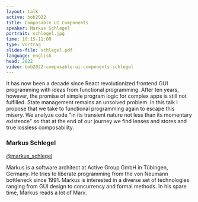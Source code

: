 ```yaml
---
layout: talk
active: bob2022
title: Composable UI Components
speaker: Markus Schlegel
portrait: schlegel.jpg
time: 10:15-11:00
type: Vortrag
slides-file: schlegel.pdf
language: english
head: 2022
video: bob2022-composable-ui-components-schlegel
---
```


It has now been a decade since React revolutionized frontend GUI
programming with ideas from functional programming. After ten years,
however, the promise of simple program logic for complex apps is still
not fulfilled. State management remains an unsolved problem. In this
talk I propose that we take to functional programming again to escape
this misery. We analyze code "in its transient nature not less than
its momentary existence" so that at the end of our journey we find
lenses and stores and true lossless composability.

### Markus Schlegel

[@markus_schlegel](https://twitter.com/markus_schlegel)

Markus is a software architect at Active Group GmbH in Tübingen,
Germany. He tries to liberate programming from the von Neumann
bottleneck since 1991. Markus is interested in a diverse set of
technologies ranging from GUI design to concurrency and formal
methods. In his spare time, Markus reads a lot of Marx.
